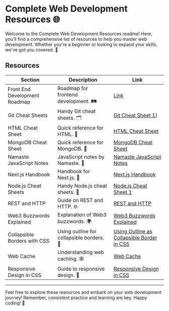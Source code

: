 # Complete Web Development Resources 🌐

Welcome to the Complete Web Development Resources readme! Here, you'll find a comprehensive list of resources to help you master web development. Whether you're a beginner or looking to expand your skills, we've got you covered. 🚀

## Resources

| Section                                  | Description                                           | Link                                            |
|------------------------------------------|-------------------------------------------------------|-------------------------------------------------|
| Front End Development Roadmap            | Roadmap for frontend development. 🛤️               | [Link](<https://drive.google.com/file/d/1pP_KXCZH_NSp0mDALAyiUpjngQIu_bzD/view>)    |
| Git Cheat Sheets                         | Handy Git cheat sheets. 🗂️                        | [Git Cheat Sheet 1](<https://drive.google.com/file/d/1Qicn-30T2FSzm9Uka3V2E0tOeiuDLuGx/view>)) |
| HTML Cheat Sheet                         | Quick reference for HTML. 📄                     | [HTML Cheat Sheet](<https://drive.google.com/file/d/1glGnPWKv3Wg6-1lxn7oLp-Y4u7-dbTRt/view>)     |
| MongoDB Cheat Sheet                      | Quick reference for MongoDB. 🍃                 | [MongoDB Cheat Sheet](<https://drive.google.com/file/d/1V_PW3IQR6_m0951KeHkkTG7X3str_Icv/view>) |
| Namaste JavaScript Notes                 | JavaScript notes by Namaste. 📝                  | [Namaste JavaScript Notes](<https://drive.google.com/file/d/1eDjmwWwRAIUvxqWBU6hKyBW6v30zZisf/view>) |
| Next.js Handbook                         | Handbook for Next.js. 📘                       | [Next.js Handbook](<https://drive.google.com/file/d/1cgD5BzYF-3LL1Wp2aDBQh7XdFi49n5vR/view>)    |
| Node.js Cheat Sheets                     | Handy Node.js cheat sheets. 📑                  | [Node.js Cheat Sheet 1](<https://drive.google.com/file/d/1HzOb1-JJRVr-vON2xNOjJ3R7jIHEKE2o/view>) |
| REST and HTTP                            | Guide on REST and HTTP. 🌐                     | [REST and HTTP](<https://drive.google.com/file/d/1T543boxR2uLfxgJPdSwg76wE84CcH5Xy/view>)          |
| Web3 Buzzwords Explained                 | Explanation of Web3 buzzwords. 🌍              | [Web3 Buzzwords Explained](<https://drive.google.com/file/d/1TqTrQbGQG5A7Dn8uhthvSb2_ogUVBxmC/view>) |
| Collapsible Borders with CSS             | Using outline for collapsible borders. 📏      | [Using Outline as Collapsible Border in CSS](<https://drive.google.com/file/d/1TqTrQbGQG5A7Dn8uhthvSb2_ogUVBxmC/view>) |
| Web Cache                                | Understanding web caching. 🕸️                 | [Web Cache](<https://drive.google.com/file/d/12-bG6nmXV2hkh9R_IxZpwkFPinQjMAZz/view>)                  |
| Responsive Design in CSS                 | Guide to responsive design. 🌄                | [Responsive Design in CSS](<https://drive.google.com/file/d/1FCfvueeV93fAdg-O1S0-zIwqIAD96Xx4/view>) |

---

Feel free to explore these resources and embark on your web development journey! Remember, consistent practice and learning are key. Happy coding! 🌟
